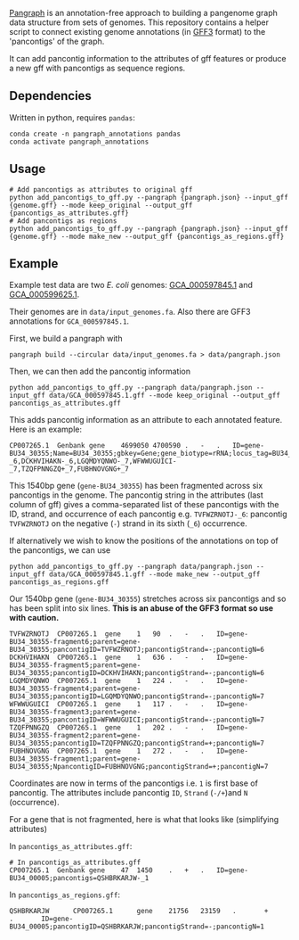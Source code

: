 
[Pangraph](https://github.com/neherlab/pangraph) is an annotation-free approach to building a pangenome graph data structure from sets of genomes. This repository contains a helper script to connect existing genome annotations (in [GFF3](https://www.ensembl.org/info/website/upload/gff3.html) format) to the 'pancontigs' of the graph.

It can add pancontig information to the attributes of gff features or produce a new gff with pancontigs as sequence regions.  

## Dependencies

Written in python, requires `pandas`:

```
conda create -n pangraph_annotations pandas
conda activate pangraph_annotations
```

## Usage

```
# Add pancontigs as attributes to original gff
python add_pancontigs_to_gff.py --pangraph {pangraph.json} --input_gff {genome.gff} --mode keep_original --output_gff {pancontigs_as_attributes.gff}
# Add pancontigs as regions
python add_pancontigs_to_gff.py --pangraph {pangraph.json} --input_gff {genome.gff} --mode make_new --output_gff {pancontigs_as_regions.gff}
```

## Example

Example test data are two *E. coli* genomes: [GCA_000597845.1](https://ftp.ncbi.nlm.nih.gov/genomes/all/GCA/000/597/845/GCA_000597845.1_ASM59784v1) and [GCA_000599625.1](https://ftp.ncbi.nlm.nih.gov/genomes/all/GCA/000/599/625/GCA_000599625.1_ASM59962v1/). 

Their genomes are in `data/input_genomes.fa`. Also there are GFF3 annotations for `GCA_000597845.1`. 

First, we build a pangraph with

```
pangraph build --circular data/input_genomes.fa > data/pangraph.json
```

Then, we can then add the pancontig information 

```
python add_pancontigs_to_gff.py --pangraph data/pangraph.json --input_gff data/GCA_000597845.1.gff --mode keep_original --output_gff pancontigs_as_attributes.gff
```

This adds pancontig information as an attribute to each annotated feature. Here is an example:

```
CP007265.1  Genbank gene    4699050 4700590 .   -   .   ID=gene-BU34_30355;Name=BU34_30355;gbkey=Gene;gene_biotype=rRNA;locus_tag=BU34_30355;pancontigs=TVFWZRNOTJ-_6,DCKHVIHAKN-_6,LGQMDYQNWO-_7,WFWWUGUICI-_7,TZQFPNNGZQ+_7,FUBHNOVGNG+_7
```

This 1540bp gene (`gene-BU34_30355`) has been fragmented across six pancontigs in the genome. The pancontig string in the attributes (last column of gff) gives a comma-separated list of these pancontigs with the ID, strand, and occurrence of each pancontig e.g. `TVFWZRNOTJ-_6`: pancontig `TVFWZRNOTJ` on the negative (`-`) strand in its sixth (`_6`) occurrence.


If alternatively we wish to know the positions of the annotations on top of the pancontigs, we can use

```
python add_pancontigs_to_gff.py --pangraph data/pangraph.json --input_gff data/GCA_000597845.1.gff --mode make_new --output_gff pancontigs_as_regions.gff

```

Our 1540bp gene (`gene-BU34_30355`) stretches across six pancontigs and so has been split into six lines. **This is an abuse of the GFF3 format so use with caution.**

```
TVFWZRNOTJ  CP007265.1  gene    1   90  .   -   .   ID=gene-BU34_30355-fragment6;parent=gene-BU34_30355;pancontigID=TVFWZRNOTJ;pancontigStrand=-;pancontigN=6
DCKHVIHAKN  CP007265.1  gene    1   636 .   -   .   ID=gene-BU34_30355-fragment5;parent=gene-BU34_30355;pancontigID=DCKHVIHAKN;pancontigStrand=-;pancontigN=6
LGQMDYQNWO  CP007265.1  gene    1   224 .   -   .   ID=gene-BU34_30355-fragment4;parent=gene-BU34_30355;pancontigID=LGQMDYQNWO;pancontigStrand=-;pancontigN=7
WFWWUGUICI  CP007265.1  gene    1   117 .   -   .   ID=gene-BU34_30355-fragment3;parent=gene-BU34_30355;pancontigID=WFWWUGUICI;pancontigStrand=-;pancontigN=7
TZQFPNNGZQ  CP007265.1  gene    1   202 .   -   .   ID=gene-BU34_30355-fragment2;parent=gene-BU34_30355;pancontigID=TZQFPNNGZQ;pancontigStrand=+;pancontigN=7
FUBHNOVGNG  CP007265.1  gene    1   272 .   -   .   ID=gene-BU34_30355-fragment1;parent=gene-BU34_30355;NpancontigID=FUBHNOVGNG;pancontigStrand=+;pancontigN=7
```

Coordinates are now in terms of the pancontigs i.e. `1` is first base of pancontig. The attributes include pancontig `ID`, `Strand` (`-/+`)and `N` (occurrence).

For a gene that is not fragmented, here is what that looks like (simplifying attributes)

In `pancontigs_as_attributes.gff`:

```
# In pancontigs_as_attributes.gff
CP007265.1  Genbank gene    47  1450    .   +   .   ID=gene-BU34_00005;pancontigs=QSHBRKARJW-_1
```

In `pancontigs_as_regions.gff`:

```
QSHBRKARJW      CP007265.1      gene    21756   23159   .       +       .       ID=gene-BU34_00005;pancontigID=QSHBRKARJW;pancontigStrand=-;pancontigN=1

```
